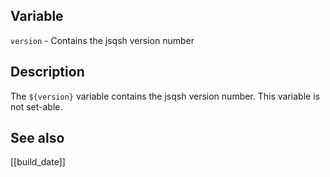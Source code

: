 ## Variable

  `version` - Contains the jsqsh version number

## Description

  The `${version}` variable contains the jsqsh version number. This variable
  is not set-able.
   
## See also

  [[build_date]]
